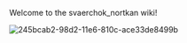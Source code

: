 Welcome to the svaerchok_nortkan wiki!

![245bcab2-98d2-11e6-810c-ace33de8499b](https://github.com/aibolem/svaerchok_nortkan/assets/102619282/3061acb0-f5f7-499f-9323-a954199b35c1)
